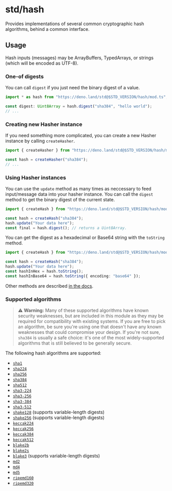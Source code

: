 # std/hash

Provides implementations of several common cryptographic hash algorithms, behind
a common interface.

## Usage

Hash inputs (messages) may be ArrayBuffers, TypedArrays, or strings (which will
be encoded as UTF-8).

### One-of digests

You can call `digest` if you just need the binary digest of a value.

```ts
import * as hash from "https://deno.land/std@$STD_VERSION/hash/mod.ts";

const digest: Uint8Array = hash.digest("sha384", "hello world");
// ...
```

### Creating new Hasher instance

If you need something more complicated, you can create a new Hasher instance by
calling `createHasher`.

```ts
import { createHasher } from "https://deno.land/std@$STD_VERSION/hash/mod.ts";

const hash = createHasher("sha384");
// ...
```

### Using Hasher instances

You can use the `update` method as many times as neccessary to feed
input/message data into your hasher instance. You can call the `digest` method
to get the binary digest of the current state.

```ts
import { createHash } from "https://deno.land/std@$STD_VERSION/hash/mod.ts";

const hash = createHash("sha384");
hash.update("Your data here");
const final = hash.digest(); // returns a Uint8Array.
```

You can get the digest as a hexadecimal or Base64 string with the `toString`
method.

```ts
import { createHash } from "https://deno.land/std@$STD_VERSION/hash/mod.ts";

const hash = createHash("sha384");
hash.update("Your data here");
const hashInHex = hash.toString();
const hashInBase64 = hash.toString({ encoding: "base64" });
```

Other methods are described
[in the docs](https://doc.deno.land/https/deno.land/std/hash/mod.ts).

### Supported algorithms

> ⚠️ **Warning:** Many of these supported algorithms have known security
> weaknesses, but are included in this module as they may be required for
> compatibility with existing systems. If you are free to pick an algorithm, be
> sure you're using one that doesn't have any known weaknesses that could
> compromise your design. If you're not sure, `sha384` is usually a safe choice:
> it's one of the most widely-supported algorithms that is still believed to be
> generally secure.

The following hash algorithms are supported:

- [`sha1`][FIPS-180-4]
- [`sha224`][FIPS-180-4]
- [`sha256`][FIPS-180-4]
- [`sha384`][FIPS-180-4]
- [`sha512`][FIPS-180-4]
- [`sha3-224`][FIPS-202]
- [`sha3-256`][FIPS-202]
- [`sha3-384`][FIPS-202]
- [`sha3-512`][FIPS-202]
- [`shake128`][FIPS-202] (supports variable-length digests)
- [`shake256`][FIPS-202] (supports variable-length digests)
- [`keccak224`][KECCAK]
- [`keccak256`][KECCAK]
- [`keccak384`][KECCAK]
- [`keccak512`][KECCAK]
- [`blake2b`][BLAKE2]
- [`blake2s`][BLAKE2]
- [`blake3`][BLAKE3] (supports variable-length digests)
- [`md2`][RFC-1319]
- [`md4`][RFC-1186]
- [`md5`][RFC-1321]
- [`ripemd160`][RIPEMD-160]
- [`ripemd320`][RIPEMD-160]

[BLAKE2]: https://www.blake2.net/
[BLAKE3]: https://blake3.io/
[FIPS-180-4]: http://dx.doi.org/10.6028/NIST.FIPS.180-4
[FIPS-202]: http://dx.doi.org/10.6028/NIST.FIPS.202
[KECCAK]: https://keccak.team/keccak.html
[RFC-1186]: https://www.rfc-editor.org/rfc/rfc1186.html
[RFC-1319]: https://www.rfc-editor.org/rfc/rfc1319.html
[RFC-1321]: https://www.rfc-editor.org/rfc/rfc1321.html
[RIPEMD-160]: https://homes.esat.kuleuven.be/~bosselae/ripemd160/pdf/AB-9601/AB-9601.pdf
